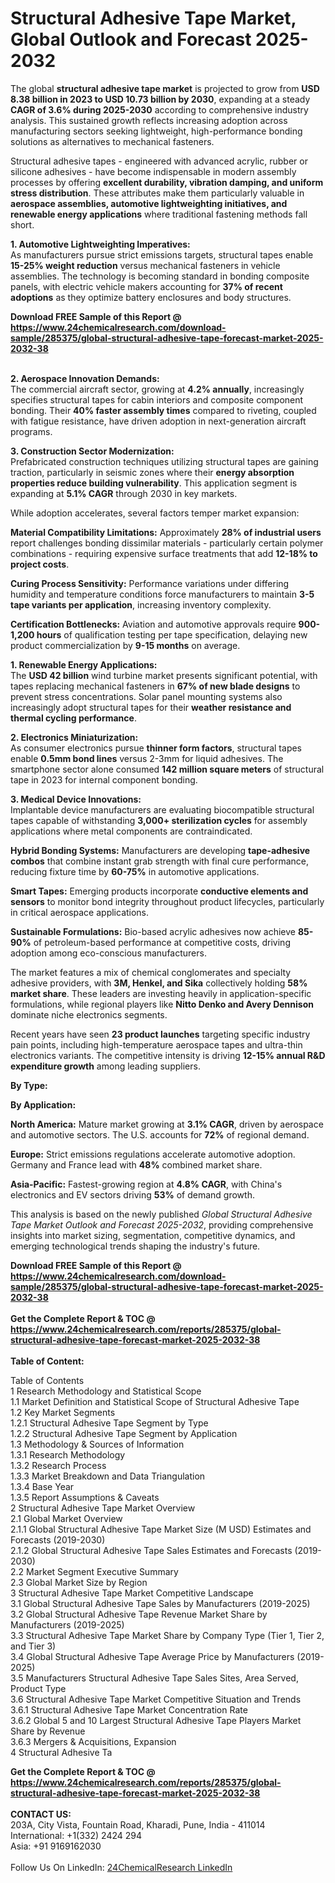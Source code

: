 <h1>Structural Adhesive Tape Market, Global Outlook and Forecast 2025-2032</h1><p>The global <strong>structural adhesive tape market</strong> is projected to grow from <strong>USD 8.38 billion in 2023 to USD 10.73 billion by 2030</strong>, expanding at a steady <strong>CAGR of 3.6% during 2025-2030</strong> according to comprehensive industry analysis. This sustained growth reflects increasing adoption across manufacturing sectors seeking lightweight, high-performance bonding solutions as alternatives to mechanical fasteners.</p><p>Structural adhesive tapes - engineered with advanced acrylic, rubber or silicone adhesives - have become indispensable in modern assembly processes by offering <strong>excellent durability, vibration damping, and uniform stress distribution</strong>. These attributes make them particularly valuable in <strong>aerospace assemblies, automotive lightweighting initiatives, and renewable energy applications</strong> where traditional fastening methods fall short.</p><p><strong>1. Automotive Lightweighting Imperatives:</strong><br>
As manufacturers pursue strict emissions targets, structural tapes enable <strong>15-25% weight reduction</strong> versus mechanical fasteners in vehicle assemblies. The technology is becoming standard in bonding composite panels, with electric vehicle makers accounting for <strong>37% of recent adoptions</strong> as they optimize battery enclosures and body structures.</p><div><b>Download FREE Sample of this Report @ 
            <a href="https://www.24chemicalresearch.com/download-sample/285375/global-structural-adhesive-tape-forecast-market-2025-2032-38">
            https://www.24chemicalresearch.com/download-sample/285375/global-structural-adhesive-tape-forecast-market-2025-2032-38</a></b></div><br><p><strong>2. Aerospace Innovation Demands:</strong><br>
The commercial aircraft sector, growing at <strong>4.2% annually</strong>, increasingly specifies structural tapes for cabin interiors and composite component bonding. Their <strong>40% faster assembly times</strong> compared to riveting, coupled with fatigue resistance, have driven adoption in next-generation aircraft programs.</p><p><strong>3. Construction Sector Modernization:</strong><br>
Prefabricated construction techniques utilizing structural tapes are gaining traction, particularly in seismic zones where their <strong>energy absorption properties reduce building vulnerability</strong>. This application segment is expanding at <strong>5.1% CAGR</strong> through 2030 in key markets.</p><p>While adoption accelerates, several factors temper market expansion:</p><p><strong>Material Compatibility Limitations:</strong> Approximately <strong>28% of industrial users</strong> report challenges bonding dissimilar materials - particularly certain polymer combinations - requiring expensive surface treatments that add <strong>12-18% to project costs</strong>.</p><p><strong>Curing Process Sensitivity:</strong> Performance variations under differing humidity and temperature conditions force manufacturers to maintain <strong>3-5 tape variants per application</strong>, increasing inventory complexity.</p><p><strong>Certification Bottlenecks:</strong> Aviation and automotive approvals require <strong>900-1,200 hours</strong> of qualification testing per tape specification, delaying new product commercialization by <strong>9-15 months</strong> on average.</p><p><strong>1. Renewable Energy Applications:</strong><br>
The <strong>USD 42 billion</strong> wind turbine market presents significant potential, with tapes replacing mechanical fasteners in <strong>67% of new blade designs</strong> to prevent stress concentrations. Solar panel mounting systems also increasingly adopt structural tapes for their <strong>weather resistance and thermal cycling performance</strong>.</p><p><strong>2. Electronics Miniaturization:</strong><br>
As consumer electronics pursue <strong>thinner form factors</strong>, structural tapes enable <strong>0.5mm bond lines</strong> versus 2-3mm for liquid adhesives. The smartphone sector alone consumed <strong>142 million square meters</strong> of structural tape in 2023 for internal component bonding.</p><p><strong>3. Medical Device Innovations:</strong><br>
Implantable device manufacturers are evaluating biocompatible structural tapes capable of withstanding <strong>3,000+ sterilization cycles</strong> for assembly applications where metal components are contraindicated.</p><p><strong>Hybrid Bonding Systems:</strong> Manufacturers are developing <strong>tape-adhesive combos</strong> that combine instant grab strength with final cure performance, reducing fixture time by <strong>60-75%</strong> in automotive applications.</p><p><strong>Smart Tapes:</strong> Emerging products incorporate <strong>conductive elements and sensors</strong> to monitor bond integrity throughout product lifecycles, particularly in critical aerospace applications.</p><p><strong>Sustainable Formulations:</strong> Bio-based acrylic adhesives now achieve <strong>85-90%</strong> of petroleum-based performance at competitive costs, driving adoption among eco-conscious manufacturers.</p><p>The market features a mix of chemical conglomerates and specialty adhesive providers, with <strong>3M, Henkel, and Sika</strong> collectively holding <strong>58% market share</strong>. These leaders are investing heavily in application-specific formulations, while regional players like <strong>Nitto Denko and Avery Dennison</strong> dominate niche electronics segments.</p><p>Recent years have seen <strong>23 product launches</strong> targeting specific industry pain points, including high-temperature aerospace tapes and ultra-thin electronics variants. The competitive intensity is driving <strong>12-15% annual R&amp;D expenditure growth</strong> among leading suppliers.</p><p><strong>By Type:</strong></p><p><strong>By Application:</strong></p><p><strong>North America:</strong> Mature market growing at <strong>3.1% CAGR</strong>, driven by aerospace and automotive sectors. The U.S. accounts for <strong>72%</strong> of regional demand.</p><p><strong>Europe:</strong> Strict emissions regulations accelerate automotive adoption. Germany and France lead with <strong>48%</strong> combined market share.</p><p><strong>Asia-Pacific:</strong> Fastest-growing region at <strong>4.8% CAGR</strong>, with China's electronics and EV sectors driving <strong>53%</strong> of demand growth.</p><p>This analysis is based on the newly published <em>Global Structural Adhesive Tape Market Outlook and Forecast 2025-2032</em>, providing comprehensive insights into market sizing, segmentation, competitive dynamics, and emerging technological trends shaping the industry's future.</p><div><b>Download FREE Sample of this Report @ 
            <a href="https://www.24chemicalresearch.com/download-sample/285375/global-structural-adhesive-tape-forecast-market-2025-2032-38">
            https://www.24chemicalresearch.com/download-sample/285375/global-structural-adhesive-tape-forecast-market-2025-2032-38</a></b></div><br><div><b>Get the Complete Report & TOC @ 
            <a href="https://www.24chemicalresearch.com/reports/285375/global-structural-adhesive-tape-forecast-market-2025-2032-38">
            https://www.24chemicalresearch.com/reports/285375/global-structural-adhesive-tape-forecast-market-2025-2032-38</a></b></div><br>
            <b>Table of Content:</b><p>Table of Contents<br />
1 Research Methodology and Statistical Scope<br />
1.1 Market Definition and Statistical Scope of Structural Adhesive Tape<br />
1.2 Key Market Segments<br />
1.2.1 Structural Adhesive Tape Segment by Type<br />
1.2.2 Structural Adhesive Tape Segment by Application<br />
1.3 Methodology & Sources of Information<br />
1.3.1 Research Methodology<br />
1.3.2 Research Process<br />
1.3.3 Market Breakdown and Data Triangulation<br />
1.3.4 Base Year<br />
1.3.5 Report Assumptions & Caveats<br />
2 Structural Adhesive Tape Market Overview<br />
2.1 Global Market Overview<br />
2.1.1 Global Structural Adhesive Tape Market Size (M USD) Estimates and Forecasts (2019-2030)<br />
2.1.2 Global Structural Adhesive Tape Sales Estimates and Forecasts (2019-2030)<br />
2.2 Market Segment Executive Summary<br />
2.3 Global Market Size by Region<br />
3 Structural Adhesive Tape Market Competitive Landscape<br />
3.1 Global Structural Adhesive Tape Sales by Manufacturers (2019-2025)<br />
3.2 Global Structural Adhesive Tape Revenue Market Share by Manufacturers (2019-2025)<br />
3.3 Structural Adhesive Tape Market Share by Company Type (Tier 1, Tier 2, and Tier 3)<br />
3.4 Global Structural Adhesive Tape Average Price by Manufacturers (2019-2025)<br />
3.5 Manufacturers Structural Adhesive Tape Sales Sites, Area Served, Product Type<br />
3.6 Structural Adhesive Tape Market Competitive Situation and Trends<br />
3.6.1 Structural Adhesive Tape Market Concentration Rate<br />
3.6.2 Global 5 and 10 Largest Structural Adhesive Tape Players Market Share by Revenue<br />
3.6.3 Mergers & Acquisitions, Expansion<br />
4 Structural Adhesive Ta</p><div><b>Get the Complete Report & TOC @ 
            <a href="https://www.24chemicalresearch.com/reports/285375/global-structural-adhesive-tape-forecast-market-2025-2032-38">
            https://www.24chemicalresearch.com/reports/285375/global-structural-adhesive-tape-forecast-market-2025-2032-38</a></b></div><br><b>CONTACT US:</b><br>
            203A, City Vista, Fountain Road, Kharadi, Pune, India - 411014<br>
            International: +1(332) 2424 294<br>
            Asia: +91 9169162030 <br><br>
            Follow Us On LinkedIn: <a href="https://www.linkedin.com/company/24chemicalresearch/">24ChemicalResearch LinkedIn</a>